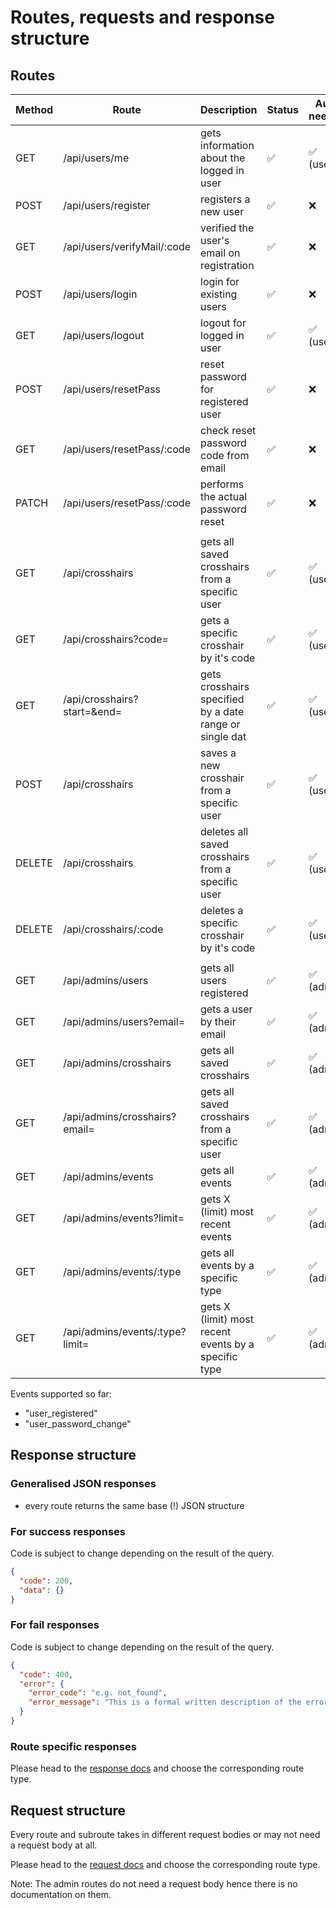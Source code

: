 # Routes, requests and response structure

## Routes

| Method | Route                           | Description                                             | Status | Auth needed |
| ------ | ------------------------------- | ------------------------------------------------------- | ------ | ----------- |
| GET    | /api/users/me                   | gets information about the logged in user               | ✅     | ✅ (user)   |
| POST   | /api/users/register             | registers a new user                                    | ✅     | ❌          |
| GET    | /api/users/verifyMail/:code     | verified the user's email on registration               | ✅     | ❌          |
| POST   | /api/users/login                | login for existing users                                | ✅     | ❌          |
| GET    | /api/users/logout               | logout for logged in user                               | ✅     | ✅ (user)   |
| POST   | /api/users/resetPass            | reset password for registered user                      | ✅     | ❌          |
| GET    | /api/users/resetPass/:code      | check reset password code from email                    | ✅     | ❌          |
| PATCH  | /api/users/resetPass/:code      | performs the actual password reset                      | ✅     | ❌          |
|        |                                 |                                                         |        |             |
| GET    | /api/crosshairs                 | gets all saved crosshairs from a specific user          | ✅     | ✅ (user)   |
| GET    | /api/crosshairs?code=           | gets a specific crosshair by it's code                  | ✅     | ✅ (user)   |
| GET    | /api/crosshairs?start=&end=     | gets crosshairs specified by a date range or single dat | ✅     | ✅ (user)   |
| POST   | /api/crosshairs                 | saves a new crosshair from a specific user              | ✅     | ✅ (user)   |
| DELETE | /api/crosshairs                 | deletes all saved crosshairs from a specific user       | ✅     | ✅ (user)   |
| DELETE | /api/crosshairs/:code           | deletes a specific crosshair by it's code               | ✅     | ✅ (user)   |
|        |                                 |                                                         |        |             |
| GET    | /api/admins/users               | gets all users registered                               | ✅     | ✅ (admin)  |
| GET    | /api/admins/users?email=        | gets a user by their email                              | ✅     | ✅ (admin)  |
| GET    | /api/admins/crosshairs          | gets all saved crosshairs                               | ✅     | ✅ (admin)  |
| GET    | /api/admins/crosshairs?email=   | gets all saved crosshairs from a specific user          | ✅     | ✅ (admin)  |
| GET    | /api/admins/events              | gets all events                                         | ✅     | ✅ (admin)  |
| GET    | /api/admins/events?limit=       | gets X (limit) most recent events                       | ✅     | ✅ (admin)  |
| GET    | /api/admins/events/:type        | gets all events by a specific type                      | ✅     | ✅ (admin)  |
| GET    | /api/admins/events/:type?limit= | gets X (limit) most recent events by a specific type    | ✅     | ✅ (admin)  |

Events supported so far:

- "user_registered"
- "user_password_change"

## Response structure

### Generalised JSON responses

- every route returns the same base (!) JSON structure

### For success responses

Code is subject to change depending on the result of the query.

```json
{
  "code": 200,
  "data": {}
}
```

### For fail responses

Code is subject to change depending on the result of the query.

```json
{
  "code": 400,
  "error": {
    "error_code": "e.g. not_found",
    "error_message": "This is a formal written description of the error code."
  }
}
```

### Route specific responses

Please head to the [response docs](responses) and choose the corresponding route type.

## Request structure

Every route and subroute takes in different request bodies or may not need a request body at all.<br/>

Please head to the [request docs](requests) and choose the corresponding route type.<br/>

Note: The admin routes do not need a request body hence there is no documentation on them.
